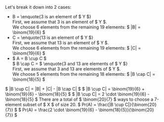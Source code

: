 Let's break it down into 2 cases:

<ul>
    <li> B = \enquote{3 is an element of $ Y $} <br/> 
    First, we assume that 3 is an element of $ Y $. <br/> 
    We choose 6 elements from the remaining 19 elements: $ |B| = \binom{19}{6} $
    <li> C = \enquote{13 is an element of $ Y $} <br/> 
    First, we assume that 13 is an element of $ Y $. <br/> 
    We choose 6 elements from the remaining 19 elements: $ |C| = \binom{19}{6} $
    <li> $ A = B \cup C $ <br/> 
    $ B \cap C = $ \enquote{3 and 13 are elements of $ Y $} <br/> 
    First, we assume that 3 and 13 are elements of $ Y $. <br/> 
    We choose 5 elements from the remaining 18 elements: $ |B \cap C| = \binom{18}{5} $
</ul>
$ |B \cup C| = |B| + |C| - |B \cap C| $ 
$ |B \cup C| = \binom{19}{6} + \binom{19}{6} - \binom{18}{5} $ 
$ |B \cup C| = 2 \cdot \binom{19}{6} - \binom{18}{5} $ 
There are a total of $ \binom{20}{7} $ ways to choose a 7-element subset of $ X $ of size 20. 
$ Pr(A) = \frac{|B \cup C|}{\binom{20}{7}} $ 
$ Pr(A) = \frac{2 \cdot \binom{19}{6} - \binom{18}{5}}{\binom{20}{7}} $
